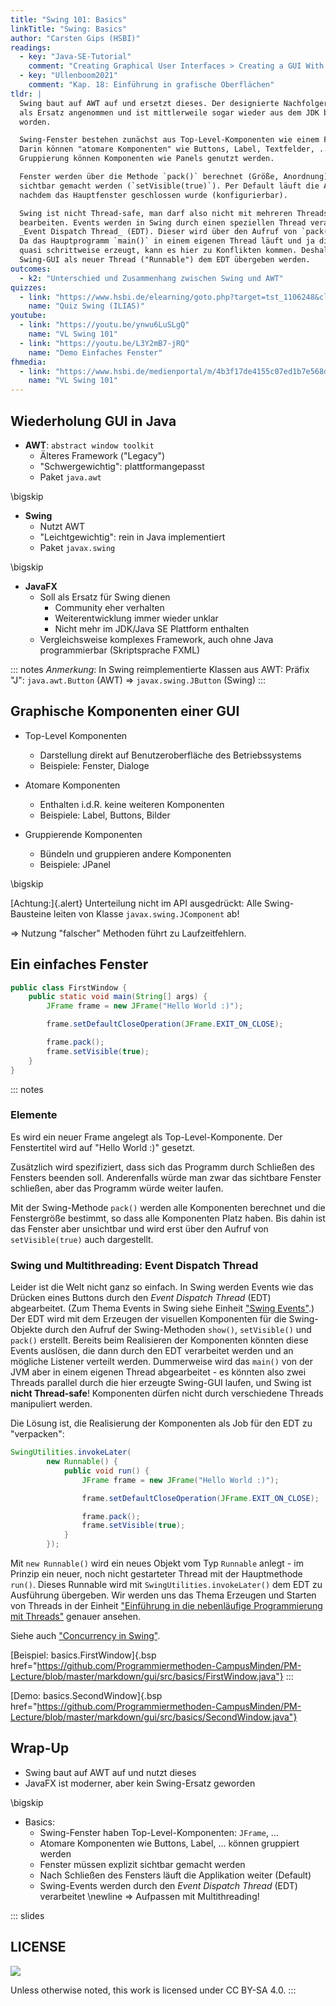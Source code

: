 ```yaml
---
title: "Swing 101: Basics"
linkTitle: "Swing: Basics"
author: "Carsten Gips (HSBI)"
readings:
  - key: "Java-SE-Tutorial"
    comment: "Creating Graphical User Interfaces > Creating a GUI With Swing"
  - key: "Ullenboom2021"
    comment: "Kap. 18: Einführung in grafische Oberflächen"
tldr: |
  Swing baut auf AWT auf und ersetzt dieses. Der designierte Nachfolger JavaFX wurde nie wirklich
  als Ersatz angenommen und ist mittlerweile sogar wieder aus dem JDK bzw. der Java SE herausgenommen
  worden.

  Swing-Fenster bestehen zunächst aus Top-Level-Komponenten wie einem Frame oder einem Dialog.
  Darin können "atomare Komponenten" wie Buttons, Label, Textfelder, ... eingefügt werden. Zur
  Gruppierung können Komponenten wie Panels genutzt werden.

  Fenster werden über die Methode `pack()` berechnet (Größe, Anordnung) und müssen explizit
  sichtbar gemacht werden (`setVisible(true)`). Per Default läuft die Anwendung weiter,
  nachdem das Hauptfenster geschlossen wurde (konfigurierbar).

  Swing ist nicht Thread-safe, man darf also nicht mit mehreren Threads parallel die Komponenten
  bearbeiten. Events werden in Swing durch einen speziellen Thread verarbeitet, dem sogenannten
  _Event Dispatch Thread_ (EDT). Dieser wird über den Aufruf von `pack()` automatisch gestartet.
  Da das Hauptprogramm `main()` in einem eigenen Thread läuft und ja die ganzen Komponenten
  quasi schrittweise erzeugt, kann es hier zu Konflikten kommen. Deshalb sollte das Erzeugen der
  Swing-GUI als neuer Thread ("Runnable") dem EDT übergeben werden.
outcomes:
  - k2: "Unterschied und Zusammenhang zwischen Swing und AWT"
quizzes:
  - link: "https://www.hsbi.de/elearning/goto.php?target=tst_1106248&client_id=FH-Bielefeld"
    name: "Quiz Swing (ILIAS)"
youtube:
  - link: "https://youtu.be/ynwu6LuSLgQ"
    name: "VL Swing 101"
  - link: "https://youtu.be/L3Y2mB7-jRQ"
    name: "Demo Einfaches Fenster"
fhmedia:
  - link: "https://www.hsbi.de/medienportal/m/4b3f17de4155c07ed1b7e568d19eea47a865912d93a68adba04f22601c0c509034d5328f3e66131bbfdb8fe31c2a23bf95d67a3df57e3df4e548612d9f4bfd16"
    name: "VL Swing 101"
---
```



## Wiederholung GUI in Java

*   **AWT**: `abstract window toolkit`
    *   Älteres Framework ("Legacy")
    *   "Schwergewichtig": plattformangepasst
    *   Paket `java.awt`

\bigskip

*   **Swing**
    *   Nutzt AWT
    *   "Leichtgewichtig": rein in Java implementiert
    *   Paket `javax.swing`

\bigskip

*   **JavaFX**
    *   Soll als Ersatz für Swing dienen
        *   Community eher verhalten
        *   Weiterentwicklung immer wieder unklar
        *   Nicht mehr im JDK/Java SE Plattform enthalten
    *   Vergleichsweise komplexes Framework, auch ohne Java programmierbar
        (Skriptsprache FXML)

::: notes
_Anmerkung_: In Swing reimplementierte Klassen aus AWT:
Präfix "J": `java.awt.Button` (AWT) => `javax.swing.JButton` (Swing)
:::


## Graphische Komponenten einer GUI

*   Top-Level Komponenten
    *   Darstellung direkt auf Benutzeroberfläche des Betriebssystems
    *   Beispiele: Fenster, Dialoge

*   Atomare Komponenten
    *   Enthalten i.d.R. keine weiteren Komponenten
    *   Beispiele: Label, Buttons, Bilder

*   Gruppierende Komponenten
    *   Bündeln und gruppieren andere Komponenten
    *   Beispiele: JPanel

\bigskip

[Achtung:]{.alert}
Unterteilung nicht im API ausgedrückt: Alle Swing-Bausteine leiten von
Klasse `javax.swing.JComponent` ab!

=> Nutzung "falscher" Methoden führt zu Laufzeitfehlern.


## Ein einfaches Fenster

```java
public class FirstWindow {
    public static void main(String[] args) {
        JFrame frame = new JFrame("Hello World :)");

        frame.setDefaultCloseOperation(JFrame.EXIT_ON_CLOSE);

        frame.pack();
        frame.setVisible(true);
    }
}
```

::: notes
### Elemente

Es wird ein neuer Frame angelegt als Top-Level-Komponente. Der Fenstertitel wird auf "Hello World :)"
gesetzt.

Zusätzlich wird spezifiziert, dass sich das Programm durch Schließen des Fensters beenden soll.
Anderenfalls würde man zwar das sichtbare Fenster schließen, aber das Programm würde weiter laufen.

Mit der Swing-Methode `pack()` werden alle Komponenten berechnet und die Fenstergröße bestimmt, so dass
alle Komponenten Platz haben. Bis dahin ist das Fenster aber unsichtbar und wird erst über den Aufruf
von `setVisible(true)` auch dargestellt.

### Swing und Multithreading: Event Dispatch Thread

Leider ist die Welt nicht ganz so einfach. In Swing werden Events wie das Drücken eines Buttons
durch den _Event Dispatch Thread_ (EDT) abgearbeitet. (Zum Thema Events in Swing siehe Einheit
["Swing Events"](events.md).) Der EDT wird mit dem Erzeugen der
visuellen Komponenten für die Swing-Objekte durch den Aufruf der Swing-Methoden `show()`,
`setVisible()` und `pack()` erstellt. Bereits beim Realisieren der Komponenten könnten diese
Events auslösen, die dann durch den EDT verarbeitet werden und an mögliche Listener verteilt
werden. Dummerweise wird das `main()` von der JVM aber in einem eigenen Thread abgearbeitet - es
könnten also zwei Threads parallel durch die hier erzeugte Swing-GUI laufen, und Swing ist
**nicht Thread-safe**! Komponenten dürfen nicht durch verschiedene Threads manipuliert werden.

Die Lösung ist, die Realisierung der Komponenten als Job für den EDT zu "verpacken":

```java
SwingUtilities.invokeLater(
        new Runnable() {
            public void run() {
                JFrame frame = new JFrame("Hello World :)");

                frame.setDefaultCloseOperation(JFrame.EXIT_ON_CLOSE);

                frame.pack();
                frame.setVisible(true);
            }
        });
```

Mit `new Runnable()` wird ein neues Objekt vom Typ `Runnable` anlegt - im Prinzip ein neuer, noch nicht
gestarteter Thread mit der Hauptmethode `run()`. Dieses Runnable wird mit `SwingUtilities.invokeLater()`
dem EDT zu Ausführung übergeben. Wir werden uns das Thema Erzeugen und Starten von Threads in der Einheit
["Einführung in die nebenläufige Programmierung mit Threads"](../threads/threads-intro.md)
genauer ansehen.

Siehe auch ["Concurrency in Swing"](https://docs.oracle.com/javase/tutorial/uiswing/concurrency/index.html).

[Beispiel: basics.FirstWindow]{.bsp href="https://github.com/Programmiermethoden-CampusMinden/PM-Lecture/blob/master/markdown/gui/src/basics/FirstWindow.java"}
:::

[Demo: basics.SecondWindow]{.bsp href="https://github.com/Programmiermethoden-CampusMinden/PM-Lecture/blob/master/markdown/gui/src/basics/SecondWindow.java"}


## Wrap-Up

*   Swing baut auf AWT auf und nutzt dieses
*   JavaFX ist moderner, aber kein Swing-Ersatz geworden

\bigskip

*   Basics:
    *   Swing-Fenster haben Top-Level-Komponenten: `JFrame`, ...
    *   Atomare Komponenten wie Buttons, Label, ... können gruppiert werden
    *   Fenster müssen explizit sichtbar gemacht werden
    *   Nach Schließen des Fensters läuft die Applikation weiter (Default)
    *   Swing-Events werden durch den _Event Dispatch Thread_ (EDT) verarbeitet \newline
        => Aufpassen mit Multithreading!







<!-- DO NOT REMOVE - THIS IS A LAST SLIDE TO INDICATE THE LICENSE AND POSSIBLE EXCEPTIONS (IMAGES, ...). -->
::: slides
## LICENSE
![](https://licensebuttons.net/l/by-sa/4.0/88x31.png)

Unless otherwise noted, this work is licensed under CC BY-SA 4.0.
:::
